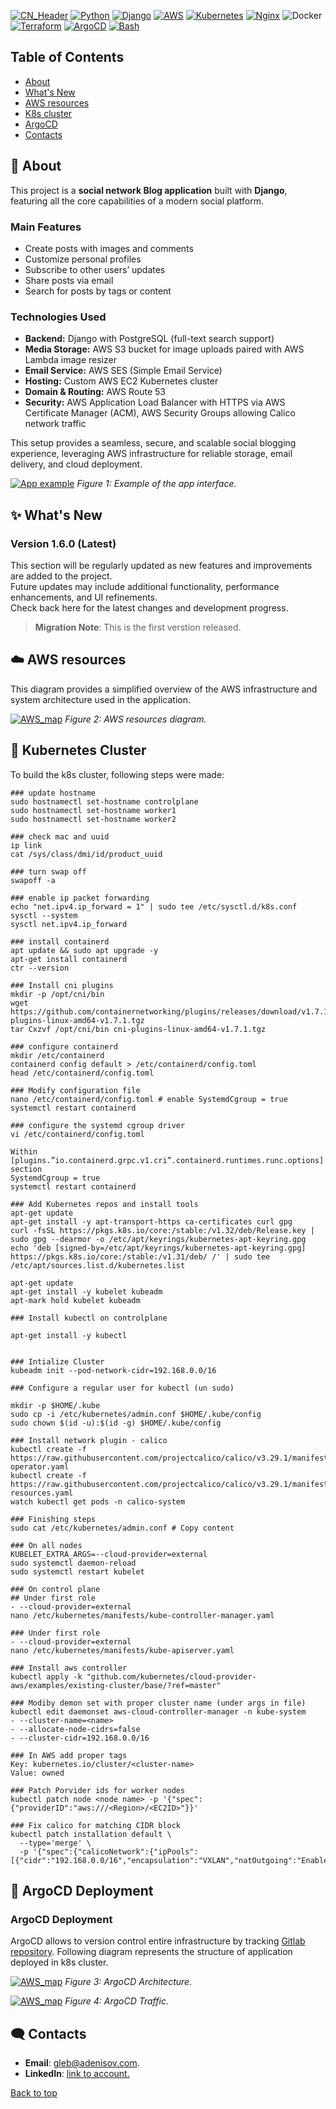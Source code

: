 <a name="top"></a>
[![CN_Header](https://social-network-documentation.s3.us-east-1.amazonaws.com/SN_HEADER.png)](https://social-network-documentation.s3.us-east-1.amazonaws.com/SN_HEADER.png)
[![Python](https://img.shields.io/badge/Python-FFD43B?style=for-the-badge&logo=python&logoColor=blue)]()
[![Django](https://img.shields.io/badge/Django-092E20?style=for-the-badge&logo=django&logoColor=green)]()
[![AWS](https://img.shields.io/badge/Amazon_Web_Services-FF9900?style=for-the-badge&logo=amazonwebservices&logoColor=white)]()
[![Kubernetes](https://img.shields.io/badge/Kubernetes-3069DE?style=for-the-badge&logo=kubernetes&logoColor=white)]()
[![Nginx](https://img.shields.io/badge/Nginx-009639?style=for-the-badge&logo=nginx&logoColor=white)]()
![Docker](https://img.shields.io/badge/docker-%230db7ed.svg?style=for-the-badge&logo=docker&logoColor=white)
[![Terraform](https://img.shields.io/badge/Terraform-7B42BC?style=for-the-badge&logo=terraform&logoColor=white)]()
[![ArgoCD](https://img.shields.io/badge/Argo%20CD-1e0b3e?style=for-the-badge&logo=argo&logoColor=#d16044)]()
[![Bash](https://img.shields.io/badge/Shell_Script-121011?style=for-the-badge&logo=gnu-bash&logoColor=white)]()



## Table of Contents
- [About](#-about)
- [What's New](#-whats-new)
- [AWS resources](#-aws-resources)
- [K8s cluster](#-kubernetes-cluster)
- [ArgoCD](#argocd-deployment)
- [Contacts](#-contacts)

## 🚀 About

This project is a **social network Blog application** built with **Django**, featuring all the core capabilities of a modern social platform.

### Main Features
- Create posts with images and comments  
- Customize personal profiles  
- Subscribe to other users’ updates  
- Share posts via email  
- Search for posts by tags or content  

### Technologies Used
- **Backend:** Django with PostgreSQL (full-text search support)  
- **Media Storage:** AWS S3 bucket for image uploads paired with AWS Lambda image resizer  
- **Email Service:** AWS SES (Simple Email Service)  
- **Hosting:** Custom AWS EC2 Kubernetes cluster  
- **Domain & Routing:** AWS Route 53  
- **Security:** AWS Application Load Balancer with HTTPS via AWS Certificate Manager (ACM), AWS Security Groups allowing Calico network traffic  

This setup provides a seamless, secure, and scalable social blogging experience, leveraging AWS infrastructure for reliable storage, email delivery, and cloud deployment.

[![App example](https://social-network-documentation.s3.us-east-1.amazonaws.com/MainExample.png)]()
*Figure 1: Example of the app interface.*

## ✨ What's New

### Version 1.6.0 (Latest)

This section will be regularly updated as new features and improvements are added to the project.  
Future updates may include additional functionality, performance enhancements, and UI refinements.  
Check back here for the latest changes and development progress.
> **Migration Note**: This is the first verstion released.

## ☁️ AWS resources

This diagram provides a simplified overview of the AWS infrastructure and system architecture used in the application.

[![AWS_map](https://social-network-documentation.s3.us-east-1.amazonaws.com/Social-Network-AWS-resources.png)]()
*Figure 2: AWS resources diagram.*

## 📝 Kubernetes Cluster

To build the k8s cluster, following steps were made:

```shell
### update hostname
sudo hostnamectl set-hostname controlplane
sudo hostnamectl set-hostname worker1
sudo hostnamectl set-hostname worker2

### check mac and uuid
ip link
cat /sys/class/dmi/id/product_uuid

### turn swap off
swapoff -a

### enable ip packet forwarding
echo "net.ipv4.ip_forward = 1" | sudo tee /etc/sysctl.d/k8s.conf
sysctl --system
sysctl net.ipv4.ip_forward

### install containerd
apt update && sudo apt upgrade -y
apt-get install containerd
ctr --version

### Install cni plugins
mkdir -p /opt/cni/bin
wget https://github.com/containernetworking/plugins/releases/download/v1.7.1/cni-plugins-linux-amd64-v1.7.1.tgz
tar Cxzvf /opt/cni/bin cni-plugins-linux-amd64-v1.7.1.tgz

### configure containerd
mkdir /etc/containerd
containerd config default > /etc/containerd/config.toml
head /etc/containerd/config.toml

### Modify configuration file
nano /etc/containerd/config.toml # enable SystemdCgroup = true
systemctl restart containerd

### configure the systemd cgroup driver
vi /etc/containerd/config.toml

Within [plugins.”io.containerd.grpc.v1.cri”.containerd.runtimes.runc.options] section
SystemdCgroup = true
systemctl restart containerd

### Add Kubernetes repos and install tools
apt-get update
apt-get install -y apt-transport-https ca-certificates curl gpg
curl -fsSL https://pkgs.k8s.io/core:/stable:/v1.32/deb/Release.key | sudo gpg --dearmor -o /etc/apt/keyrings/kubernetes-apt-keyring.gpg
echo 'deb [signed-by=/etc/apt/keyrings/kubernetes-apt-keyring.gpg] https://pkgs.k8s.io/core:/stable:/v1.31/deb/ /' | sudo tee /etc/apt/sources.list.d/kubernetes.list

apt-get update
apt-get install -y kubelet kubeadm
apt-mark hold kubelet kubeadm

### Install kubectl on controlplane

apt-get install -y kubectl


### Intialize Cluster
kubeadm init --pod-network-cidr=192.168.0.0/16

### Configure a regular user for kubectl (un sudo)

mkdir -p $HOME/.kube
sudo cp -i /etc/kubernetes/admin.conf $HOME/.kube/config
sudo chown $(id -u):$(id -g) $HOME/.kube/config

### Install network plugin - calico
kubectl create -f https://raw.githubusercontent.com/projectcalico/calico/v3.29.1/manifests/tigera-operator.yaml
kubectl create -f https://raw.githubusercontent.com/projectcalico/calico/v3.29.1/manifests/custom-resources.yaml
watch kubectl get pods -n calico-system

### Finishing steps
sudo cat /etc/kubernetes/admin.conf # Copy content

### On all nodes
KUBELET_EXTRA_ARGS=--cloud-provider=external
sudo systemctl daemon-reload
sudo systemctl restart kubelet

### On control plane
## Under first role
- --cloud-provider=external
nano /etc/kubernetes/manifests/kube-controller-manager.yaml

### Under first role
- --cloud-provider=external
nano /etc/kubernetes/manifests/kube-apiserver.yaml

### Install aws controller
kubectl apply -k "github.com/kubernetes/cloud-provider-aws/examples/existing-cluster/base/?ref=master"

### Modiby demon set with proper cluster name (under args in file)
kubectl edit daemonset aws-cloud-controller-manager -n kube-system
- --cluster-name=<name>
- --allocate-node-cidrs=false
- --cluster-cidr=192.168.0.0/16 

### In AWS add proper tags
Key: kubernetes.io/cluster/<cluster-name>
Value: owned

### Patch Porvider ids for worker nodes
kubectl patch node <node name> -p '{"spec":{"providerID":"aws:///<Region>/<EC2ID>"}}'

### Fix calico for matching CIDR block
kubectl patch installation default \
  --type='merge' \
  -p '{"spec":{"calicoNetwork":{"ipPools":[{"cidr":"192.168.0.0/16","encapsulation":"VXLAN","natOutgoing":"Enabled","nodeSelector":"all()"}]}}}'

```
## 🐙 ArgoCD Deployment 

### ArgoCD Deployment

ArgoCD allows to version control entire infrastructure by tracking [Gitlab repository](https://gitlab.com/gl3b/social-network-argo-cd/-/tree/main). Following diagram represents the structure of application deployed in k8s cluster. 

[![AWS_map](https://social-network-documentation.s3.us-east-1.amazonaws.com/ArchitectureArgoCD.png)]()
*Figure 3: ArgoCD Architecture.*

[![AWS_map](https://social-network-documentation.s3.us-east-1.amazonaws.com/trafficArgoCD.png)]()
*Figure 4: ArgoCD Traffic.*

## 🗨️ Contacts

- **Email**:  gleb@adenisov.com.
- **LinkedIn**: [link to account.](https://www.linkedin.com/in/gleb-denisov-40b5472a4/)

[Back to top](#top)
